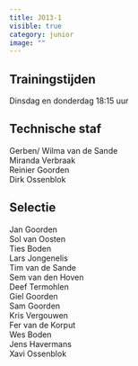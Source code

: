 ```yaml
---
title: JO13-1
visible: true
category: junior
image: ""
---
```

## Trainingstijden

Dinsdag en donderdag 18:15 uur

## Technische staf

Gerben/ Wilma van de Sande\
Miranda Verbraak\
R﻿einier Goorden\
D﻿irk Ossenblok

## Selectie

J﻿an Goorden\
S﻿ol van Oosten\
T﻿ies Boden\
L﻿ars Jongenelis\
T﻿im van de Sande\
S﻿em van den Hoven\
D﻿eef Termohlen\
G﻿iel Goorden\
S﻿am Goorden\
K﻿ris Vergouwen\
F﻿er van de Korput\
W﻿es Boden\
J﻿ens Havermans\
X﻿avi Ossenblok